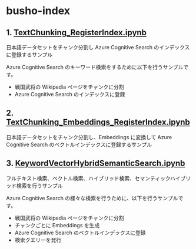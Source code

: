 # busho-index
## 1. [TextChunking_RegisterIndex.ipynb](TextChunking_RegisterIndex.ipynb)
日本語データセットをチャンク分割し Azure Cognitive Search のインデックスに登録するサンプル

Azure Cognitive Search のキーワード検索をするために以下を行うサンプルです。

- 戦国武将の Wikipedia ページをチャンクに分割
- Azure Cognitive Search のインデックスに登録

## 2. [TextChunking_Embeddings_RegisterIndex.ipynb](TextChunking_Embeddings_RegisterIndex.ipynb)
日本語データセットをチャンク分割し、Embeddings に変換して Azure Cognitive Search のベクトルインデックスに登録するサンプル

## 3. [KeywordVectorHybridSemanticSearch.ipynb](KeywordVectorHybridSemanticSearch.ipynb)
フルテキスト検索、ベクトル検索、ハイブリッド検索、セマンティックハイブリッド検索を行うサンプル


Azure Cognitive Search の様々な検索を行うために、以下を行うサンプルです。

- 戦国武将の Wikipedia ページをチャンクに分割
- チャンクごとに Embeddings を生成
- Azure Cognitive Search のベクトルインデックスに登録
- 検索クエリーを発行